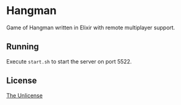 # Hangman
Game of Hangman written in Elixir with remote multiplayer support.

## Running
Execute `start.sh` to start the server on port 5522.

## License
[The Unlicense](https://choosealicense.com/licenses/unlicense/)